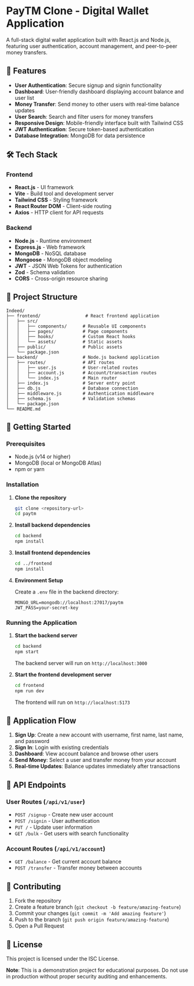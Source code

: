 # PayTM Clone - Digital Wallet Application

A full-stack digital wallet application built with React.js and Node.js, featuring user authentication, account management, and peer-to-peer money transfers.

## 🚀 Features

- **User Authentication**: Secure signup and signin functionality
- **Dashboard**: User-friendly dashboard displaying account balance and user list
- **Money Transfer**: Send money to other users with real-time balance updates
- **User Search**: Search and filter users for money transfers
- **Responsive Design**: Mobile-friendly interface built with Tailwind CSS
- **JWT Authentication**: Secure token-based authentication
- **Database Integration**: MongoDB for data persistence

## 🛠️ Tech Stack

### Frontend
- **React.js** - UI framework
- **Vite** - Build tool and development server
- **Tailwind CSS** - Styling framework
- **React Router DOM** - Client-side routing
- **Axios** - HTTP client for API requests

### Backend
- **Node.js** - Runtime environment
- **Express.js** - Web framework
- **MongoDB** - NoSQL database
- **Mongoose** - MongoDB object modeling
- **JWT** - JSON Web Tokens for authentication
- **Zod** - Schema validation
- **CORS** - Cross-origin resource sharing

## 📁 Project Structure

```
Indeed/
├── frontend/                 # React frontend application
│   ├── src/
│   │   ├── components/      # Reusable UI components
│   │   ├── pages/           # Page components
│   │   ├── hooks/           # Custom React hooks
│   │   └── assets/          # Static assets
│   ├── public/              # Public assets
│   └── package.json
├── backend/                 # Node.js backend application
│   ├── routes/              # API routes
│   │   ├── user.js          # User-related routes
│   │   ├── account.js       # Account/transaction routes
│   │   └── index.js         # Main router
│   ├── index.js             # Server entry point
│   ├── db.js                # Database connection
│   ├── middleware.js        # Authentication middleware
│   ├── schema.js            # Validation schemas
│   └── package.json
└── README.md
```

## 🚦 Getting Started

### Prerequisites
- Node.js (v14 or higher)
- MongoDB (local or MongoDB Atlas)
- npm or yarn

### Installation

1. **Clone the repository**
   ```bash
   git clone <repository-url>
   cd paytm
   ```

2. **Install backend dependencies**
   ```bash
   cd backend
   npm install
   ```

3. **Install frontend dependencies**
   ```bash
   cd ../frontend
   npm install
   ```

4. **Environment Setup**
   
   Create a `.env` file in the backend directory:
   ```env
   MONGO_URL=mongodb://localhost:27017/paytm
   JWT_PASS=your-secret-key
   ```

### Running the Application

1. **Start the backend server**
   ```bash
   cd backend
   npm start
   ```
   The backend server will run on `http://localhost:3000`

2. **Start the frontend development server**
   ```bash
   cd frontend
   npm run dev 
   ```
   The frontend will run on `http://localhost:5173`

## 📱 Application Flow

1. **Sign Up**: Create a new account with username, first name, last name, and password
2. **Sign In**: Login with existing credentials
3. **Dashboard**: View account balance and browse other users
4. **Send Money**: Select a user and transfer money from your account
5. **Real-time Updates**: Balance updates immediately after transactions

## 🔐 API Endpoints

### User Routes (`/api/v1/user`)
- `POST /signup` - Create new user account
- `POST /signin` - User authentication
- `PUT /` - Update user information
- `GET /bulk` - Get users with search functionality

### Account Routes (`/api/v1/account`)
- `GET /balance` - Get current account balance
- `POST /transfer` - Transfer money between accounts

## 🤝 Contributing

1. Fork the repository
2. Create a feature branch (`git checkout -b feature/amazing-feature`)
3. Commit your changes (`git commit -m 'Add amazing feature'`)
4. Push to the branch (`git push origin feature/amazing-feature`)
5. Open a Pull Request

## 📝 License

This project is licensed under the ISC License.

**Note**: This is a demonstration project for educational purposes. Do not use in production without proper security auditing and enhancements.